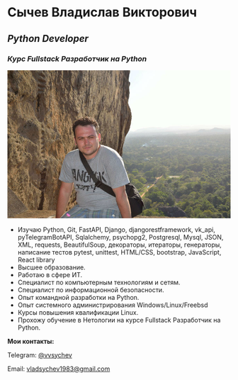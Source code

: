 # Сычев Владислав Викторович
## _Python Developer_
### _Курс Fullstack Разработчик на Python_
![Its me](images/me.jpg "Sychev Vladislav")

* Изучаю Python, Git, FastAPI, Django, djangorestframework, vk_api, pyTelegramBotAPI, Sqlalchemy, psychopg2, Postgresql, Mysql, JSON, XML, requests, BeautifulSoup, декораторы, итераторы, генераторы, написание тестов pytest, unittest, HTML/CSS, bootstrap, JavaScript, React library  
* Высшее образование.
* Работаю в сфере ИТ.
* Специалист по компьютерным технологиям и сетям.
* Специалист по информационной безопасности.
* Опыт командной разработки на Python.
* Опыт системного администрирования Windows/Linux/Freebsd
* Курсы повышения квалификации Linux.
* Прохожу обучение в Нетологии на курсе Fullstack Разработчик на Python.

**Мои контакты:**

Telegram: [@vvsychev](https://t.me/vvsychev)

Email: [vladsychev1983@gmail.com](vladsychev1983@gmail.com)
